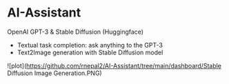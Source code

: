 # AI-Assistant

OpenAI GPT-3 & Stable Diffusion (Huggingface)
- Textual task completion: ask anything to the GPT-3
- Text2Image generation with Stable Diffusion model


![plot](https://github.com/rnepal2/AI-Assistant/tree/main/dashboard/Stable Diffusion Image Generation.PNG)
